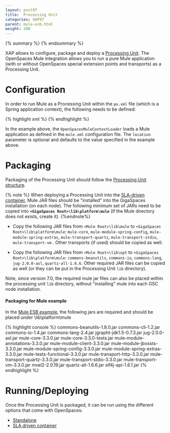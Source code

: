 ```yaml
---
layout: post97
title:  Processing Unit
categories: XAP97
parent: mule-esb.html
weight: 200
---
```



{% summary  %} {% endsummary %}



XAP allows to configure, package and deploy a [Processing Unit](./packaging-and-deployment.html). The OpenSpaces Mule integration allows you to run a pure Mule application (with or without OpenSpaces special extension points and transports) as a Processing Unit.

# Configuration

In order to run Mule as a Processing Unit within the `pu.xml` file (which is a Spring application context), the following needs to be defined:

{% highlight xml %}
<bean class="org.openspaces.esb.mule.pu.OpenSpacesMuleContextLoader">
    <property name="location" value="/META-INF/spring/mule.xml"/>
</bean>
{% endhighlight %}

In the example above, the `OpenSpacesMuleContextLoader` loads a Mule application as defined in the `mule.xml` configuration file. The `location` parameter is optional and defaults to the value specified in the example above.

# Packaging

Packaging of the Processing Unit should follow the [Processing Unit structure](./the-processing-unit-structure-and-configuration.html).

{% note %}
When deploying a Processing Unit into the [SLA-driven container](./deploying-onto-the-service-grid.html), Mule JAR files should be "installed" into the GigaSpaces installation (on each node). The following minimum set of JARs need to be copied into **`<GigaSpaces Root>\lib\platform\mule`** (if the Mule directory does not exists, create it).
{%endnote%}

- Copy the following JAR files from `<Mule Root>\lib\mule` to `<GigaSpaces Root>\lib\platform\mule`:
`mule-core`, `mule-module-spring-config`, `mule-module-spring-extras`, `mule-transport-quartz`, `mule-transport-stdio`, `mule-transport-vm` . Other transports (if used) should be copied as well.

- Copy the following JAR files from `<Mule Root>\lib\opt` to `<GigaSpaces Root>\lib\platform\mule`:
`commons-beanutils`, `commons-io`, `commons-lang`, `jug-2.0.0-asl`, `quartz-all-1.6.6`. Other required JAR files can be copied as well (or they can be put in the Processing Unit `lib` directory).

Note, since version 7.0, the required mule jar files can also be placed within the processing unit `lib` directory, without "installing" mule into each GSC node installation.

#### Packaging for Mule example

In the [Mule ESB example](/sbp/mule-esb-example.html), the following jars are required and should be placed under <GigaSpaces Root>\lib\platform\mule

{% highlight console %}
commons-beanutils-1.8.0.jar
commons-cli-1.2.jar
commons-io-1.4.jar
commons-lang-2.4.jar
jgrapht-jdk1.5-0.7.3.jar
jug-2.0.0-asl.jar
mule-core-3.3.0.jar
mule-core-3.3.0-tests.jar
mule-module-annotations-3.3.0.jar
mule-module-client-3.3.0.jar
mule-module-jbossts-3.3.0.jar
mule-module-spring-config-3.3.0.jar
mule-module-spring-extras-3.3.0.jar
mule-tests-functional-3.3.0.jar
mule-transport-http-3.3.0.jar
mule-transport-quartz-3.3.0.jar
mule-transport-stdio-3.3.0.jar
mule-transport-vm-3.3.0.jar
mvel2-2.0.19.jar
quartz-all-1.6.6.jar
slf4j-api-1.6.1.jar
{% endhighlight %}

# Running/Deploying

Once the Processing Unit is packaged, it can be run using the different options that come with OpenSpaces:

- [Standalone](./running-in-standalone-mode.html)
- [SLA driven container](./deploying-onto-the-service-grid.html)

